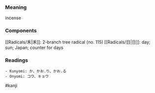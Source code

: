 ### Meaning

incense

### Components

[[Radicals/禾|禾]]: 2-branch tree radical (no. 115) [[Radicals/日|日]]: day; sun; Japan; counter for days

### Readings

```
- Kunyomi: か、かお.り、かお.る
- Onyomi: コウ、キョウ
```

#kanji
